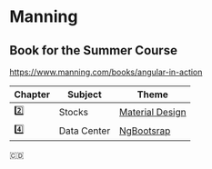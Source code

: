 # Manning

## Book for the Summer Course

https://www.manning.com/books/angular-in-action

|  Chapter            | Subject       |  Theme                                          |
|---------------------|---------------|-------------------------------------------------|
| [:two:](chapter2)   | Stocks        | [Material Design](https://material.angular.io)  |
| [:four:](chapter4)  | Data Center   | [NgBootsrap](https://ng-bootstrap.github.io)    |

:congo_kinshasa:
